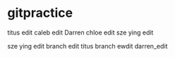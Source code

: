 # gitpractice

titus edit
caleb edit
Darren
chloe edit
sze ying edit


sze ying edit branch edit
titus branch ewdit
darren_edit
